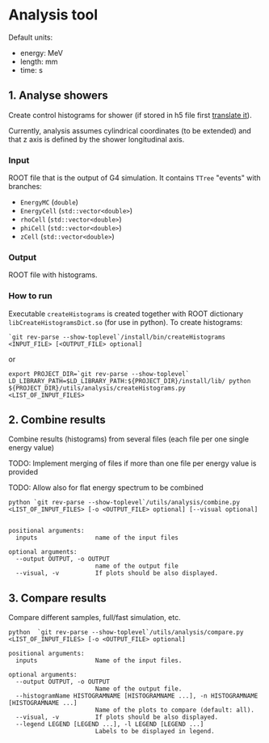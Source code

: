 # Analysis tool

Default units:
- energy: MeV
- length: mm
- time: s

## 1. Analyse showers

Create control histograms for shower (if stored in h5 file first [translate it](../h5/README.md#h5---root)).

Currently, analysis assumes cylindrical coordinates (to be extended) and that z axis is defined by the shower longitudinal axis.

### Input

ROOT file that is the output of G4 simulation. It contains `TTree` "events" with branches:

  - `EnergyMC` (`double`)
  - `EnergyCell` (`std::vector<double>`)
  - `rhoCell` (`std::vector<double>`)
  - `phiCell` (`std::vector<double>`)
  - `zCell` (`std::vector<double>`)

### Output

ROOT file with histograms.

### How to run

Executable `createHistograms` is created together with ROOT dictionary `libCreateHistogramsDict.so` (for use in python). To create histograms:

```
`git rev-parse --show-toplevel`/install/bin/createHistograms <INPUT_FILE> [<OUTPUT_FILE> optional]
```

or

```
export PROJECT_DIR=`git rev-parse --show-toplevel`
LD_LIBRARY_PATH=$LD_LIBRARY_PATH:${PROJECT_DIR}/install/lib/ python ${PROJECT_DIR}/utils/analysis/createHistograms.py <LIST_OF_INPUT_FILES>
```

## 2. Combine results

Combine results (histograms) from several files (each file per one single energy value)

TODO: Implement merging of files if more than one file per energy value is provided

TODO: Allow also for flat energy spectrum to be combined


```
python `git rev-parse --show-toplevel`/utils/analysis/combine.py <LIST_OF_INPUT_FILES> [-o <OUTPUT_FILE> optional] [--visual optional]


positional arguments:
  inputs                name of the input files

optional arguments:
  --output OUTPUT, -o OUTPUT
                        name of the output file
  --visual, -v          If plots should be also displayed.

```

## 3. Compare results

Compare different samples, full/fast simulation, etc.


```
python  `git rev-parse --show-toplevel`/utils/analysis/compare.py <LIST_OF_INPUT_FILES> [-o <OUTPUT_FILE> optional]

positional arguments:
  inputs                Name of the input files.

optional arguments:
  --output OUTPUT, -o OUTPUT
                        Name of the output file.
  --histogramName HISTOGRAMNAME [HISTOGRAMNAME ...], -n HISTOGRAMNAME [HISTOGRAMNAME ...]
                        Name of the plots to compare (default: all).
  --visual, -v          If plots should be also displayed.
  --legend LEGEND [LEGEND ...], -l LEGEND [LEGEND ...]
                        Labels to be displayed in legend.

```
